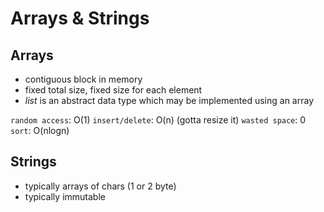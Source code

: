 # Arrays & Strings

## Arrays

- contiguous block in memory
- fixed total size, fixed size for each element
- _list_ is an abstract data type which may be implemented using an array

`random access`: O(1)
`insert/delete`: O(n) (gotta resize it)
`wasted space`: 0
`sort`: O(nlogn)

## Strings

- typically arrays of chars (1 or 2 byte)
- typically immutable
